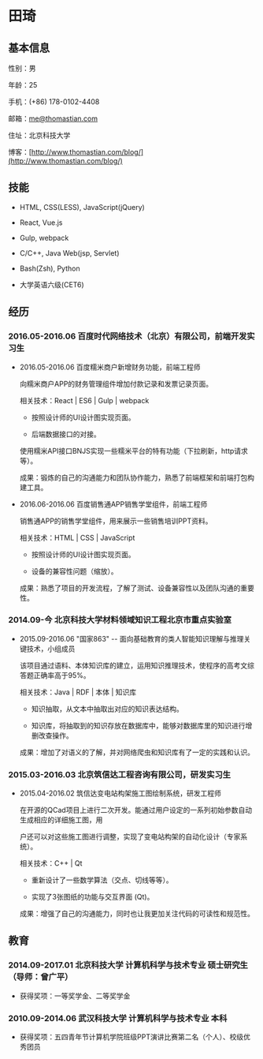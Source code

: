 田琦
====

基本信息
--------

性别：男

年龄：25

手机：(+86) 178-0102-4408

邮箱：[me@thomastian.com](mailto:me@thomastian.com)

住址：北京科技大学

博客：[http://www.thomastian.com/blog/](http://www.thomastian.com/blog/)



技能
----

-   HTML, CSS(LESS), JavaScript(jQuery)

-   React, Vue.js

-   Gulp, webpack

-   C/C++, Java Web(jsp, Servlet)

-   Bash(Zsh), Python

-   大学英语六级(CET6)



经历
----

### 2016.05-2016.06 百度时代网络技术（北京）有限公司，前端开发实习生

-   2016.05-2016.06 百度糯米商户新增财务功能，前端工程师

    向糯米商户APP的财务管理组件增加付款记录和发票记录页面。

    相关技术：React \| ES6 \| Gulp \| webpack

    - 按照设计师的UI设计图实现页面。

    - 后端数据接口的对接。

    使用糯米API接口BNJS实现一些糯米平台的特有功能（下拉刷新，http请求等）。

    成果：锻炼的自己的沟通能力和团队协作能力，熟悉了前端框架和前端打包构建工具。

-   2016.06-2016.06 百度销售通APP销售学堂组件，前端工程师

    销售通APP的销售学堂组件，用来展示一些销售培训PPT资料。

    相关技术：HTML \| CSS \| JavaScript

    -   按照设计师的UI设计图实现页面。

    -   设备的兼容性问题（缩放）。

    成果：熟悉了项目的开发流程，了解了测试、设备兼容性以及团队沟通的重要性。

### 2014.09-今 北京科技大学材料领域知识工程北京市重点实验室

-   2015.09-2016.06 "国家863" --
    面向基础教育的类人智能知识理解与推理关键技术，小组成员

    该项目通过语料、本体知识库的建立，运用知识推理技术，使程序的高考文综答题正确率高于95%。

    相关技术：Java \| RDF \| 本体 \| 知识库

    -   知识抽取，从文本中抽取出对应的知识表达结构。

    -   知识库，将抽取到的知识存放在数据库中，能够对数据库里的知识进行增删改查操作。

    成果：增加了对语义的了解，并对网络爬虫和知识库有了一定的实践和认识。

### 2015.03-2016.03 北京筑信达工程咨询有限公司，研发实习生

-   2015.04-2016.02 筑信达变电站构架施工图绘制系统，研发工程师

    在开源的QCad项目上进行二次开发。能通过用户设定的一系列初始参数自动生成相应的详细施工图，用

    户还可以对这些施工图进行调整，实现了变电站构架的自动化设计（专家系统）。

    相关技术：C++ \| Qt

    -   重新设计了一些数学算法（交点、切线等等）。

    -   实现了3张图纸的功能与交互界面 (Qt)。

    成果：增强了自己的沟通能力，同时也让我更加关注代码的可读性和规范性。



教育
----

### 2014.09-2017.01 北京科技大学 计算机科学与技术专业 硕士研究生（导师：曾广平）

-   获得奖项：一等奖学金、二等奖学金

### 2010.09-2014.06 武汉科技大学 计算机科学与技术专业 本科

-   获得奖项：五四青年节计算机学院班级PPT演讲比赛第二名（个人）、校级优秀团员